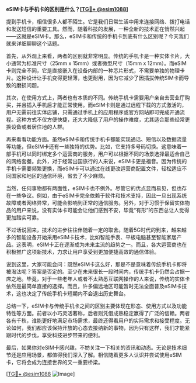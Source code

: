 **eSIM卡与手机卡的区别是什么？[[TG💪+ @esim1088](https://t.me/s/esim1088)]**

提到手机卡，相信很多人都不陌生。它是我们日常生活中用来连接网络、拨打电话和发送短信的重要工具。然而，随着科技的发展，一种全新的技术正在悄然兴起——这就是eSIM卡。那么，eSIM卡和传统的手机卡到底有什么区别呢？今天我们就来详细聊聊这个话题。

首先，从外观上来看，两者的区别就非常明显。传统的手机卡是一种实体卡片，大小通常为标准尺寸（25mm x 15mm）或者微型尺寸（15mm x 12mm）。而eSIM卡则完全不同，它是直接嵌入在设备内部的一种芯片形式，不需要单独的物理卡片。这种设计让手机变得更轻薄，也更耐用，因为它减少了因插拔传统SIM卡而导致的磨损问题。

其次，在使用方式上，两者也有本质的不同。传统手机卡需要用户亲自去营业厅购买，并且插入手机后才能正常使用。而eSIM卡则是通过远程下载的方式激活的，用户无需前往实体店铺，只需通过手机上的应用程序或官方网站即可完成开通流程。这种方式不仅方便快捷，还大大降低了用户的操作难度，尤其适合那些经常更换设备或者居住地的人群。

再来看看功能方面。虽然eSIM卡和传统手机卡都能实现通话、短信以及数据流量等功能，但eSIM卡还有一些独特的优势。比如，它支持多号码切换。这意味着一部手机可以同时绑定多个运营商的服务，用户可以根据不同的场景选择最适合自己的网络套餐。此外，对于经常出国旅行的人来说，eSIM卡更是福音。因为传统的手机卡需要频繁更换，而eSIM卡可以通过在线更改运营商配置文件，轻松适应不同国家和地区的通信环境，省去了不少麻烦。

当然，任何事物都有两面性，eSIM卡也不例外。尽管它的优点显而易见，但也存在一些争议。例如，由于eSIM卡完全依赖于软件和技术支持，因此一旦出现系统故障或者网络异常，可能会影响到正常的通信服务。另外，对于习惯于保留实体物品的用户来说，没有实体卡可能会让他们感到不安，毕竟“有形”的东西总让人觉得更加踏实可靠。

不过话说回来，技术的进步往往伴随着一定的取舍。随着5G时代的到来，越来越多的智能设备开始采用eSIM卡技术，比如智能手表、平板电脑甚至智能家居产品。这表明，eSIM卡正在逐渐成为未来主流的趋势之一。而且，各大运营商也在积极推广这项新技术，力求让用户享受到更加便捷高效的通信体验。

说到这里，大家可能会问：既然eSIM卡这么好，那是不是意味着传统手机卡即将被淘汰呢？答案是否定的。至少在未来很长一段时间内，传统手机卡仍然会占据一席之地。毕竟，对于一些老年人或者不太熟悉互联网操作的人来说，传统的实体卡依然是最简单直接的选择。而且，许多偏远地区可能暂时无法全面普及eSIM卡技术，这也决定了传统手机卡短期内不会退出历史舞台。

总结一下，eSIM卡与传统手机卡之间的区别主要体现在形态、使用方式以及功能特性等方面。前者以小巧灵活著称，后者则凭借成熟稳定赢得了广泛的信赖。两者各有千秋，谁能更好地满足市场需求，最终还得看用户的实际需求和接受程度。无论如何，我们都应该保持开放的心态去接纳新的事物，因为只有这样，我们才能紧跟时代的步伐，享受科技进步带来的便利。

最后，如果你对eSIM卡感兴趣，不妨关注一下相关的资讯和动态。无论是技术细节还是应用场景，都值得我们深入了解。相信随着更多人认识并尝试使用eSIM卡，它将会成为连接世界的又一重要桥梁。

[[TG💪+ @esim1088](https://t.me/s/esim1088) ![Image](https://i.postimg.cc/4NQfJmqS/Snipaste-2025-05-13-00-14-12.png)]